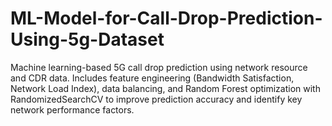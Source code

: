# ML-Model-for-Call-Drop-Prediction-Using-5g-Dataset
Machine learning-based 5G call drop prediction using network resource and CDR data. Includes feature engineering (Bandwidth Satisfaction, Network Load Index), data balancing, and Random Forest optimization with RandomizedSearchCV to improve prediction accuracy and identify key network performance factors.

